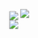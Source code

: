 <a>
  <img align="center" src="https://github-readme-stats.vercel.app/api?username=qynklee&show_icons=true&count_private=true&theme=github_dark&line_height=33"/>
</a>
<a href="https://hasherezade.net">
  <img src="https://github-readme-streak-stats.herokuapp.com/?user=qynklee&theme=github_dark" />
</a>
<br/>
<a href="https://twitter.com/qynklee">
  <img src="https://img.shields.io/twitter/follow/qynklee?style=for-the-badge&logo=twitter&&labelColor=1f1f1f&color=5fffaf" />
</a>
